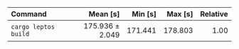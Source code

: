 | Command | Mean [s] | Min [s] | Max [s] | Relative |
|:---|---:|---:|---:|---:|
| `cargo leptos build` | 175.936 ± 2.049 | 171.441 | 178.803 | 1.00 |
